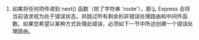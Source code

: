 1. 如果将任何项传递到 next() 函数（除了字符串 'route'），那么 Express 会将当前请求视为处于错误状态，并跳过所有剩余的非错误处理路由和中间件函数。如果您希望以某种方式处理此错误，必须如下一节中所述创建一个错误处理路由。
